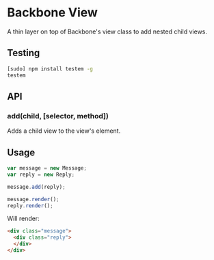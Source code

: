 # Backbone View

A thin layer on top of Backbone's view class to add nested child views.

## Testing

```sh
[sudo] npm install testem -g
testem
```

## API

### add(child, [selector, method])

Adds a child view to the view's element.

## Usage

```js
var message = new Message;
var reply = new Reply;

message.add(reply);

message.render();
reply.render();
```

Will render:

```html
<div class="message">
  <div class="reply">
  </div>
</div>
```

